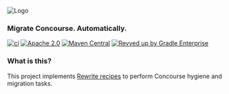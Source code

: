 ![Logo](https://github.com/openrewrite/rewrite/raw/main/doc/logo-oss.png)
### Migrate Concourse. Automatically.

[![ci](https://github.com/openrewrite/rewrite-concourse/actions/workflows/ci.yml/badge.svg)](https://github.com/openrewrite/rewrite-concourse/actions/workflows/ci.yml)
[![Apache 2.0](https://img.shields.io/github/license/openrewrite/rewrite-concourse.svg)](https://www.apache.org/licenses/LICENSE-2.0)
[![Maven Central](https://img.shields.io/maven-central/v/org.openrewrite.recipe/rewrite-concourse.svg)](https://mvnrepository.com/artifact/org.openrewrite.recipe/rewrite-concourse)
[![Revved up by Gradle Enterprise](https://img.shields.io/badge/Revved%20up%20by-Gradle%20Enterprise-06A0CE?logo=Gradle&labelColor=02303A)](https://ge.openrewrite.org/scans)

### What is this?

This project implements [Rewrite recipes](https://github.com/openrewrite/rewrite) to perform Concourse hygiene and migration tasks.
